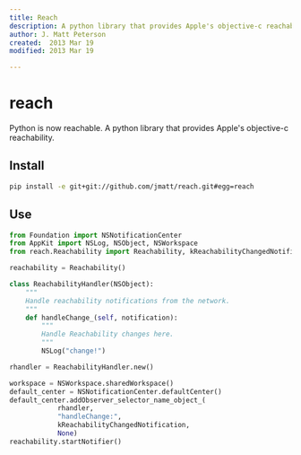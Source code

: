 ```yaml
---
title: Reach
description: A python library that provides Apple's objective-c reachability.
author: J. Matt Peterson
created:  2013 Mar 19
modified: 2013 Mar 19

---
```


reach
=====

Python is now reachable. A python library that provides Apple's
objective-c reachability.

Install
-------

```bash
pip install -e git+git://github.com/jmatt/reach.git#egg=reach 
```

Use
---

```python
from Foundation import NSNotificationCenter
from AppKit import NSLog, NSObject, NSWorkspace
from reach.Reachability import Reachability, kReachabilityChangedNotification

reachability = Reachability()

class ReachabilityHandler(NSObject):
    """
    Handle reachability notifications from the network.
    """
    def handleChange_(self, notification):
        """
        Handle Reachability changes here.
        """
        NSLog("change!")

rhandler = ReachabilityHandler.new()

workspace = NSWorkspace.sharedWorkspace()
default_center = NSNotificationCenter.defaultCenter()
default_center.addObserver_selector_name_object_(
            rhandler,
            "handleChange:",
            kReachabilityChangedNotification,
            None)
reachability.startNotifier()
```

